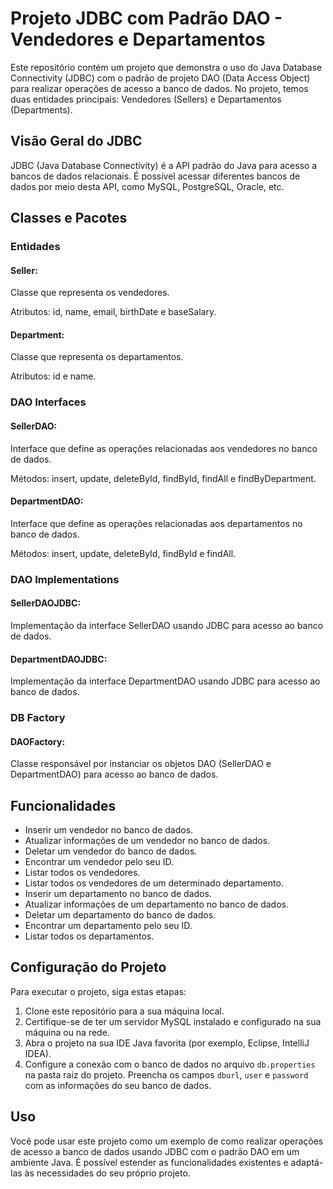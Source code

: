 # Projeto JDBC com Padrão DAO - Vendedores e Departamentos

Este repositório contém um projeto que demonstra o uso do Java Database Connectivity (JDBC) com o padrão de projeto DAO (Data Access Object) para realizar operações de acesso a banco de dados. No projeto, temos duas entidades principais: Vendedores (Sellers) e Departamentos (Departments).

## Visão Geral do JDBC

JDBC (Java Database Connectivity) é a API padrão do Java para acesso a bancos de dados relacionais. É possível acessar diferentes bancos de dados por meio desta API, como MySQL, PostgreSQL, Oracle, etc.

## Classes e Pacotes

### Entidades

#### Seller:

Classe que representa os vendedores.

Atributos: id, name, email, birthDate e baseSalary.

#### Department:

Classe que representa os departamentos.

Atributos: id e name.

### DAO Interfaces

#### SellerDAO:

Interface que define as operações relacionadas aos vendedores no banco de dados.

Métodos: insert, update, deleteById, findById, findAll e findByDepartment.

#### DepartmentDAO:

Interface que define as operações relacionadas aos departamentos no banco de dados.

Métodos: insert, update, deleteById, findById e findAll.

### DAO Implementations

#### SellerDAOJDBC:

Implementação da interface SellerDAO usando JDBC para acesso ao banco de dados.

#### DepartmentDAOJDBC:

Implementação da interface DepartmentDAO usando JDBC para acesso ao banco de dados.

### DB Factory

#### DAOFactory:

Classe responsável por instanciar os objetos DAO (SellerDAO e DepartmentDAO) para acesso ao banco de dados.

## Funcionalidades

- Inserir um vendedor no banco de dados.
- Atualizar informações de um vendedor no banco de dados.
- Deletar um vendedor do banco de dados.
- Encontrar um vendedor pelo seu ID.
- Listar todos os vendedores.
- Listar todos os vendedores de um determinado departamento.
- Inserir um departamento no banco de dados.
- Atualizar informações de um departamento no banco de dados.
- Deletar um departamento do banco de dados.
- Encontrar um departamento pelo seu ID.
- Listar todos os departamentos.

## Configuração do Projeto

Para executar o projeto, siga estas etapas:

1. Clone este repositório para a sua máquina local.
2. Certifique-se de ter um servidor MySQL instalado e configurado na sua máquina ou na rede.
3. Abra o projeto na sua IDE Java favorita (por exemplo, Eclipse, IntelliJ IDEA).
4. Configure a conexão com o banco de dados no arquivo `db.properties` na pasta raiz do projeto. Preencha os campos `dburl`, `user` e `password` com as informações do seu banco de dados.

## Uso

Você pode usar este projeto como um exemplo de como realizar operações de acesso a banco de dados usando JDBC com o padrão DAO em um ambiente Java. É possível estender as funcionalidades existentes e adaptá-las às necessidades do seu próprio projeto.
